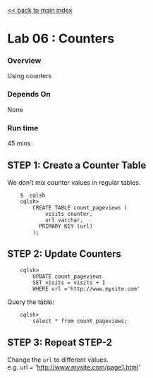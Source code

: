 <link rel='stylesheet' href='../assets/css/main.css'/>

[<< back to main index](../README.md) 

Lab 06 : Counters
=================

### Overview
Using counters

### Depends On 
None

### Run time
45 mins


## STEP 1: Create a Counter Table
We don't mix counter values in regular tables.

```
    $  cqlsh
    cqlsh> 
        CREATE TABLE count_pageviews (
            visits counter,
            url varchar,
          PRIMARY KEY (url)
        );
```



## STEP 2: Update Counters
```
    cqlsh> 
        UPDATE count_pageviews
        SET visits = visits + 1
        WHERE url ='http://www.mysite.com'
```

Query the table:
```
    cqlsh>
        select * from count_pageviews;
```


## STEP 3: Repeat STEP-2 
Change the `url` to different values.  
e.g.  url = 'http://www.mysite.com/page1.html'
